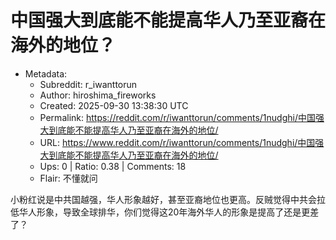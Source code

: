 # 中国强大到底能不能提高华人乃至亚裔在海外的地位？

- Metadata:
  - Subreddit: r_iwanttorun
  - Author: hiroshima_fireworks
  - Created: 2025-09-30 13:38:30 UTC
  - Permalink: https://reddit.com/r/iwanttorun/comments/1nudghi/中国强大到底能不能提高华人乃至亚裔在海外的地位/
  - URL: https://www.reddit.com/r/iwanttorun/comments/1nudghi/中国强大到底能不能提高华人乃至亚裔在海外的地位/
  - Ups: 0 | Ratio: 0.38 | Comments: 18
  - Flair: 不懂就问


小粉红说是中共国越强，华人形象越好，甚至亚裔地位也更高。反贼觉得中共会拉低华人形象，导致全球排华，你们觉得这20年海外华人的形象是提高了还是更差了？


